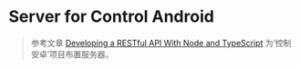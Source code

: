 # Server for Control Android 
> 参考文章 [Developing a RESTful API With Node and TypeScript](http://mherman.org/blog/2016/11/05/developing-a-restful-api-with-node-and-typescript/)
为‘控制安卓’项目布置服务器。


